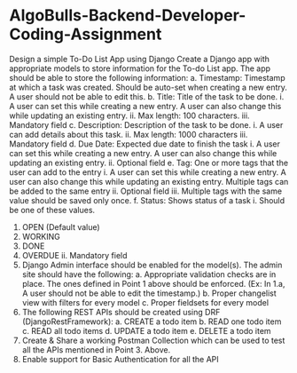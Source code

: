 # AlgoBulls-Backend-Developer-Coding-Assignment
Design a simple To-Do List App using Django
Create a Django app with appropriate models to store information for the To-do List
app. The app should be able to store the following information:
a. Timestamp: Timestamp at which a task was created.
Should be auto-set when creating a new entry. A user should not be able to
edit this.
b. Title: Title of the task to be done.
i. A user can set this while creating a new entry. A user can also change
this while updating an existing entry.
ii. Max length: 100 characters.
iii. Mandatory field
c. Description: Description of the task to be done.
i. A user can add details about this task.
ii. Max length: 1000 characters
iii. Mandatory field
d. Due Date: Expected due date to finish the task
i. A user can set this while creating a new entry. A user can also change
this while updating an existing entry.
ii. Optional field
e. Tag: One or more tags that the user can add to the entry
i. A user can set this while creating a new entry. A user can also change
this while updating an existing entry. Multiple tags can be added to the
same entry
ii. Optional field
iii. Multiple tags with the same value should be saved only once.
f. Status: Shows status of a task
i. Should be one of these values.
1. OPEN (Default value)
2. WORKING
3. DONE
4. OVERDUE
ii. Mandatory field
2. Django Admin interface should be enabled for the model(s). The admin site should
have the following:
a. Appropriate validation checks are in place. The ones defined in Point 1 above
should be enforced.
(Ex: In 1.a, A user should not be able to edit the timestamp.)
b. Proper changelist view with filters for every model
c. Proper fieldsets for every model
3. The following REST APIs should be created using DRF (DjangoRestFramework):
a. CREATE a todo item
b. READ one todo item
c. READ all todo items
d. UPDATE a todo item
e. DELETE a todo item
4. Create & Share a working Postman Collection which can be used to test all the APIs
mentioned in Point 3. Above.
5. Enable support for Basic Authentication for all the API
